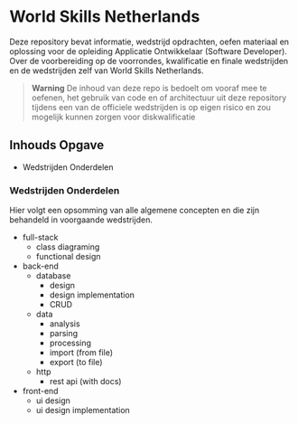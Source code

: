 # World Skills Netherlands
Deze repository bevat informatie, wedstrijd opdrachten, oefen materiaal en oplossing voor de opleiding Applicatie Ontwikkelaar (Software Developer). Over de voorbereiding op de voorrondes, kwalificatie en finale wedstrijden en de wedstrijden zelf van World Skills Netherlands.

>**Warning** De inhoud van deze repo is bedoelt om vooraf mee te oefenen, het gebruik van code en of architectuur uit deze repository tijdens een van de officiele wedstrijden is op eigen risico en zou mogelijk kunnen zorgen voor diskwalificatie

## Inhouds Opgave
- Wedstrijden Onderdelen

### Wedstrijden Onderdelen
Hier volgt een opsomming van alle algemene concepten en  die zijn behandeld in voorgaande wedstrijden.

- full-stack
    - class diagraming
    - functional design
- back-end
    - database
        - design
        - design implementation
        - CRUD
    - data
        - analysis
        - parsing
        - processing
        - import (from file)
        - export (to file)
    - http
        - rest api (with docs)
- front-end
    - ui design
    - ui design implementation
